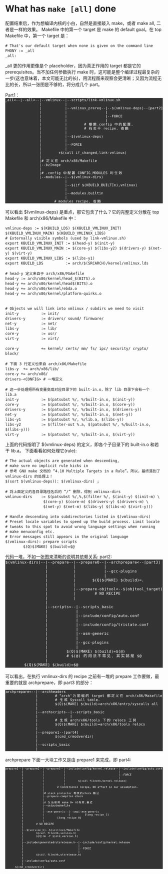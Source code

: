 # What has `make [all]` done

配置结束后，作为想编译内核的小白，自然是直接敲入 make，或者 make all, 二者是一样的效果。
Makefile 中的第一个 target 是 make 的 default goal。在 top Makefile 中，第一个 target 是：

	# That's our default target when none is given on the command line
	PHONY := _all
	_all:

_all 更的作用更像是个 placeholder，因为真正作用的 target 都是它的 prerequisites。当不加任何参数执行 make 时，这可能是整个编译过程最复杂的一步(这也意味着，本文可能无比的长)，用流程图来观察会更清晰；又因为流程无比的长，所以一张图是不够的，将分成几个 part。 

Part1：
![vmlinux-1](res/vmlinux-1.png  "vmlinux_process_1")

可以看出 $(vmlinux-deps) 是重点，那它包含了什么？它的完整定义分散在 top Makefile 和 arch/x86/Makefile 中：

	vmlinux-deps := $(KBUILD_LDS) $(KBUILD_VMLINUX_INIT) $(KBUILD_VMLINUX_MAIN) $(KBUILD_VMLINUX_LIBS)
	# Externally visible symbols (used by link-vmlinux.sh)
	export KBUILD_VMLINUX_INIT := $(head-y) $(init-y)
	export KBUILD_VMLINUX_MAIN := $(core-y) $(libs-y2) $(drivers-y) $(net-y) $(virt-y)
	export KBUILD_VMLINUX_LIBS := $(libs-y1)
	export KBUILD_LDS          := arch/$(SRCARCH)/kernel/vmlinux.lds

	# head-y 定义来自于 arch/x86/Makefile
	head-y := arch/x86/kernel/head_$(BITS).o
	head-y += arch/x86/kernel/head$(BITS).o
	head-y += arch/x86/kernel/ebda.o
	head-y += arch/x86/kernel/platform-quirks.o


	# Objects we will link into vmlinux / subdirs we need to visit
	init-y          := init/
	drivers-y       := drivers/ sound/ firmware/
	net-y           := net/
	libs-y          := lib/
	core-y          := usr/
	virt-y          := virt/

	core-y          += kernel/ certs/ mm/ fs/ ipc/ security/ crypto/ block/

	# 下面 3 行定义也来自 arch/x86/Makefile
	libs-y  += arch/x86/lib/
	core-y += arch/x86/
	drivers-<CONFIG> # 一堆定义

	# 这一步处理把所有变量变成对应目录下的 built-in.o，除了 lib 目录下会有一个 lib.a
	init-y          := $(patsubst %/, %/built-in.o, $(init-y))
	core-y          := $(patsubst %/, %/built-in.o, $(core-y))
	drivers-y       := $(patsubst %/, %/built-in.o, $(drivers-y))
	net-y           := $(patsubst %/, %/built-in.o, $(net-y))
	libs-y1         := $(patsubst %/, %/lib.a, $(libs-y))
	libs-y2         := $(filter-out %.a, $(patsubst %/, %/built-in.o, $(libs-y)))
	virt-y          := $(patsubst %/, %/built-in.o, $(virt-y))

上面的代码指明了 $(vmlinux-deps) 的定义，即各个子目录下的 built-in.o 和若干 lib.a。
下面看看如何处理它(rule):

	# The actual objects are generated when descending,
	# make sure no implicit rule kicks in
	# 参考 GNU make 文档的 “4.10 Multiple Targets in a Rule”。所以，最终落到了 vmlinux-dirs 的处理上！
	$(sort $(vmlinux-deps)): $(vmlinux-dirs) ;

	# 将上面定义的各目录路径名后的 “/” 删除，得到 vmlinux-dirs
	vmlinux-dirs    := $(patsubst %/,%,$(filter %/, $(init-y) $(init-m) \
                     $(core-y) $(core-m) $(drivers-y) $(drivers-m) \
                     $(net-y) $(net-m) $(libs-y) $(libs-m) $(virt-y)))

	# Handle descending into subdirectories listed in $(vmlinux-dirs)
	# Preset locale variables to speed up the build process. Limit locale
	# tweaks to this spot to avoid wrong language settings when running
	# make menuconfig etc.
	# Error messages still appears in the original language
	$(vmlinux-dirs): prepare scripts
        	$(Q)$(MAKE) $(build)=$@

代码一堆，不如一张图来清晰的说明其依赖关系:
part2:
![vmlinux-2](res/vmlinux-2.png  "vmlinux_process_2")

可以看出，在执行 vmlinux-dirs 的 recipe 之前有一堆的 prepare 工作要做，最重要的就是 archprepare，即 part3 的部分：

![vmlinux-3](res/vmlinux-3.png  "vmlinux_process_3")

archprepare 下面一大块工作又是由 prepare1 来完成，即 part4:

![vmlinux-4](res/vmlinux-4.png  "vmlinux_process_4")